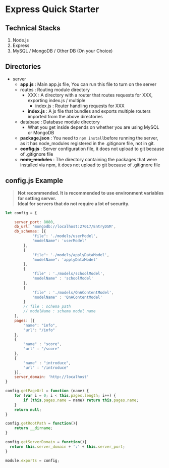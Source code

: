 # Express Quick Starter

## Technical Stacks
1. Node.js
2. Express
3. MySQL / MongoDB / Other DB (On your Choice)

## Directories

- server
    - **app.js** : Main app.js file, You can run this file to turn on the server
    - routes : Routing module directory
        - XXX : A directory with a router that routes requests for XXX, exporting index.js / multiple
            - index.js : Router handling requests for XXX
        - **index.js** : A js file that bundles and exports multiple routers imported from the above directories
    - database : Database module directory
        - What you get inside depends on whether you are using MySQL or MongoDB
    - **package.json** : You need to ```npm install```before running the server, as it has node_modules registered in the .gitignore file, not in git.
    - ~~**config.js**~~ : Server configuration file, it does not upload to git because of .gitignore file
    - ~~**node_modules**~~ : The directory containing the packages that were installed via npm, it does not upload to git because of .gitignore file

## config.js Example

> **Not recommended. It is recommended to use environment variables for setting server.**  
> **Ideal for servers that do not require a lot of security.**  

```js
let config = {

    server_port: 8080,
    db_url: 'mongodb://localhost:27017/EntryDSM',
    db_schemas: [{
            "file": './models/userModel',
            "modelName": 'userModel'
        },
        {
            "file": './models/applyDataModel',
            "modelName": 'applyDataModel'
        },
        {
            "file" : './models/schoolModel',
            "modelName" : 'schoolModel'
        },
        {
            "file" : './models/QnAContentModel',
            "modelName" : 'QnAContentModel'
        }
        // file : schema path
        // modelName : schema model name
    ],
    pages: [{
        "name": "info",
        "url": "/info"
    },
    {
        "name" : "score",
        "url" : "/score"
    },
    {
        "name" : "introduce",
        "url" : "/introduce"
    }],
    server_domain: 'http://localhost'
}

config.getPageUrl = function (name) {
    for (var i = 0; i < this.pages.length; i++) {
        if (this.pages.name = name) return this.pages.name;
    }
    return null;
}

config.getRootPath = function(){
    return __dirname;
}

config.getServerDomain = function(){
  return this.server_domain + ':' + this.server_port;
}

module.exports = config;
```

